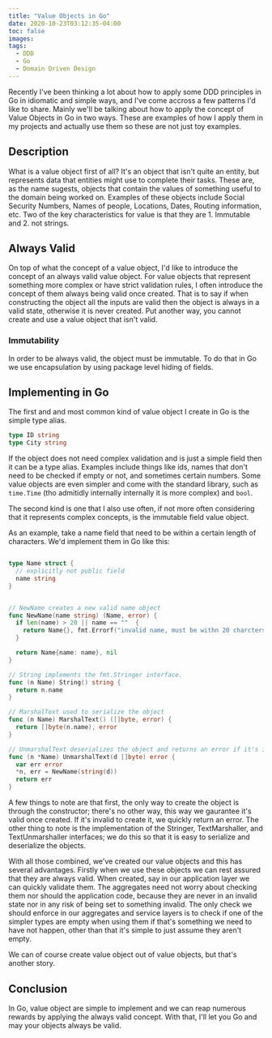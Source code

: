 ```yaml
---
title: "Value Objects in Go"
date: 2020-10-23T03:12:35-04:00
toc: false
images:
tags:
  - DDD
  - Go
  - Domain Driven Design
---
```


Recently I've been thinking a lot about how to apply some DDD principles in Go in idiomatic and simple ways, and I've come accross a few patterns I'd like to share. Mainly we'll be talking about how to apply the concept of Value Objects in Go in two ways. These are examples of how I apply them in my projects and actually use them so these are not just toy examples.

## Description

What is a value object first of all? It's an object that isn't quite an entity, but represents data that entities might use to complete their tasks. These are, as the name sugests, objects that contain the values of something useful to the domain being worked on. Examples of these objects include Social Security Numbers, Names of people, Locations, Dates, Routing information, etc. Two of the key characteristics for value is that they are 1. Immutable and 2. not strings.

## Always Valid

On top of what the concept of a value object, I'd like to introduce the concept of an always valid value object. For value objects that represent something more complex or have strict validation rules, I often introduce the concept of them always being valid once created. That is to say if when constructing the object all the inputs are valid then the object is always in a valid state, otherwise it is never created. Put another way, you cannot create and use a value object that isn't valid.

### Immutability

In order to be always valid, the object must be immutable. To do that in Go we use encapsulation by using package level hiding of fields. 

## Implementing in Go

The first and and most common kind of value object I create in Go is the simple type alias. 

```go
type ID string
type City string
```

If the object does not need complex validation and is just a simple field then it can be a type alias. Examples include things like ids, names that don't need to be checked if empty or not, and sometimes certain numbers. Some value objects are even simpler and come with the standard library, such as `time.Time` (tho admitidly internally internally it is more complex) and `bool`. 


The second kind is one that I also use often, if not more often considering that it represents complex concepts, is the immutable field value object.

As an example, take a name field that need to be within a certain length of characters. We'd implement them in Go like this:

```go

type Name struct {
  // explicitly not public field
  name string
}


// NewName creates a new valid name object
func NewName(name string) (Name, error) {
  if len(name) > 20 || name == ""  {
    return Name{}, fmt.Errorf("invalid name, must be withn 20 charcters and non-empty")
  }

  return Name{name: name}, nil
}

// String implements the fmt.Stringer interface.
func (n Name) String() string {
  return n.name
}

// MarshalText used to serialize the object
func (n Name) MarshalText() ([]byte, error) {
  return []byte(n.name), error
}

// UnmarshalText deserializes the object and returns an error if it's invalid. 
func (n *Name) UnmarshalText(d []byte) error {
  var err error
  *n, err = NewName(string(d))
  return err
}
```


A few things to note are that first, the only way to create the object is through the constructor; there's no other way, this way we gaurantee it's valid once created. If it's invalid to create it, we quickly return an error. The other thing to note is the implementation of the Stringer, TextMarshaller, and TextUnmarshaller interfaces; we do this so that it is easy to serialize and deserialize the objects. 

With all those combined, we've created our value objects and this has several advantages. Firstly when we use these objects we can rest assured that they are always valid. When created, say in our application layer we can quickly validate them. The aggregates need not worry about checking them nor should the application code, because they are never in an invalid state nor in any risk of being set to something invalid. The only check we should enforce in our aggregates and service layers is to check if one of the simpler types are empty when using them if that's something we need to have not happen, other than that it's simple to just assume they aren't empty.

We can of course create value object out of value objects, but that's another story.

## Conclusion

In Go, value object are simple to implement and we can reap numerous rewards by applying the always valid concept. With that, I'll let you Go and may your objects always be valid.